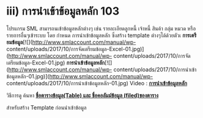 # iii)	การนำเข้าข้อมูลหลัก  103

โปรแกรม SML สามารถนเข้าข้อมูลหลักต่างๆ เช่น รายละเอียดลูกหนี้ เจ้าหนี้ สินค้า
กลุ่ม หมวด หรือรายการอื่นๆเข้าระบบ โดย กำหนด การนำเข้าข้อมูลหลัก ซึ่งสร้าง
template ต่างๆได้ด้วยตัวเ
**การเตรียมข้อมูล**[![](http://www.smlaccount.com/manual/wp-
content/uploads/2017/10/การจัดเตรียมข้อมูล-Excel-01.jpg)](http://www.smlaccount.com/manual/wp-
content/uploads/2017/10/การจัดเตรียมข้อมูล-Excel-01.jpg)
**การนำเข้าข้อมูลหลัก**[![](http://www.smlaccount.com/manual/wp-
content/uploads/2017/10/การนำเข้าข้อมูลหลัก-01.jpg)](http://www.smlaccount.com/manual/wp-
content/uploads/2017/10/การนำเข้าข้อมูลหลัก-01.jpg)   Video :
[**การนำเข้าข้อมูลหลัก**](https://youtu.be/xQAYalMphmI)

วิธีการดู ค้นหา [**ชื่อตารางข้อมูล(Table) และ ชื่อคอลัมม์ข้อมูล
(filed)ของตาราง**](https://youtu.be/DQ8Udg9kFhA)

สำหรับสร้าง Template ก่อนนำเข้าข้อมูล

